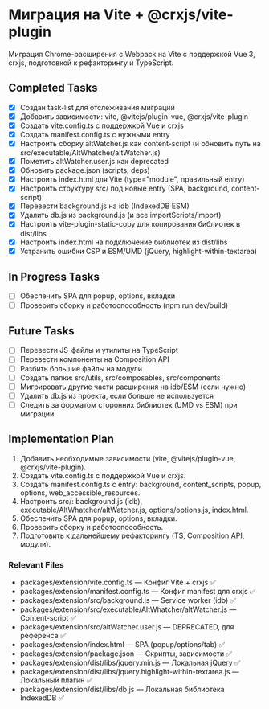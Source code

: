 # Миграция на Vite + @crxjs/vite-plugin

Миграция Chrome-расширения с Webpack на Vite с поддержкой Vue 3, crxjs, подготовкой к рефакторингу и TypeScript.

## Completed Tasks

- [x] Создан task-list для отслеживания миграции
- [x] Добавить зависимости: vite, @vitejs/plugin-vue, @crxjs/vite-plugin
- [x] Создать vite.config.ts с поддержкой Vue и crxjs
- [x] Создать manifest.config.ts с нужными entry
- [x] Настроить сборку altWatcher.js как content-script (и обновить путь на src/executable/AltWhatcher/altWatcher.js)
- [x] Пометить altWatcher.user.js как deprecated
- [x] Обновить package.json (scripts, deps)
- [x] Настроить index.html для Vite (type="module", правильный entry)
- [x] Настроить структуру src/ под новые entry (SPA, background, content-script)
- [x] Перевести background.js на idb (IndexedDB ESM)
- [x] Удалить db.js из background.js (и все importScripts/import)
- [x] Настроить vite-plugin-static-copy для копирования библиотек в dist/libs
- [x] Настроить index.html на подключение библиотек из dist/libs
- [x] Устранить ошибки CSP и ESM/UMD (jQuery, highlight-within-textarea)

## In Progress Tasks

- [ ] Обеспечить SPA для popup, options, вкладки
- [ ] Проверить сборку и работоспособность (npm run dev/build)

## Future Tasks

- [ ] Перевести JS-файлы и утилиты на TypeScript
- [ ] Перевести компоненты на Composition API
- [ ] Разбить большие файлы на модули
- [ ] Создать папки: src/utils, src/composables, src/components
- [ ] Мигрировать другие части расширения на idb/ESM (если нужно)
- [ ] Удалить db.js из проекта, если больше не используется
- [ ] Следить за форматом сторонних библиотек (UMD vs ESM) при миграции

## Implementation Plan

1. Добавить необходимые зависимости (vite, @vitejs/plugin-vue, @crxjs/vite-plugin).
2. Создать vite.config.ts с поддержкой Vue и crxjs.
3. Создать manifest.config.ts с entry: background, content_scripts, popup, options, web_accessible_resources.
4. Настроить src/: background.js (idb), executable/AltWhatcher/altWatcher.js, options/options.js, index.html.
5. Обеспечить SPA для popup, options, вкладки.
6. Проверить сборку и работоспособность.
7. Подготовить к дальнейшему рефакторингу (TS, Composition API, модули).

### Relevant Files

- packages/extension/vite.config.ts — Конфиг Vite + crxjs ✅
- packages/extension/manifest.config.ts — Конфиг manifest для crxjs ✅
- packages/extension/src/background.js — Service worker (idb) ✅
- packages/extension/src/executable/AltWhatcher/altWatcher.js — Content-script ✅
- packages/extension/src/altWatcher.user.js — DEPRECATED, для референса ✅
- packages/extension/index.html — SPA (popup/options/tab) ✅
- packages/extension/package.json — Скрипты, зависимости ✅
- packages/extension/dist/libs/jquery.min.js — Локальная jQuery ✅
- packages/extension/dist/libs/jquery.highlight-within-textarea.js — Локальный плагин ✅
- packages/extension/dist/libs/db.js — Локальная библиотека IndexedDB ✅ 